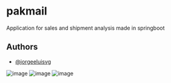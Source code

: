 # pakmail

Application for sales and shipment analysis made in springboot

## Authors

- [@jorgeeluisvg](https://www.github.com/jorgeeluisvg)

![image](https://user-images.githubusercontent.com/73260922/209995528-ea24382c-f302-4b41-b77b-f9c0f02dab8d.png)
![image](https://user-images.githubusercontent.com/73260922/209995600-ec88821e-fec0-4ba9-b2d8-db885bfbb4ec.png)
![image](https://user-images.githubusercontent.com/73260922/209995625-2221060a-92e1-4a34-ada5-bc9be3ecf85a.png)

